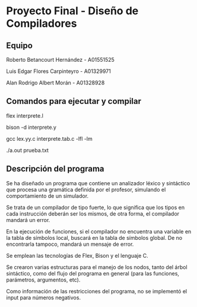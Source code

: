 # Proyecto Final - Diseño de Compiladores
## Equipo
Roberto Betancourt Hernández - A01551525

Luis Edgar Flores Carpinteyro - A01329971

Alan Rodrigo Albert Morán - A01328928
		
## Comandos para ejecutar y compilar
flex interprete.l

bison -d interprete.y

gcc lex.yy.c interprete.tab.c -lfl -lm

./a.out prueba.txt

## Descripción del programa
Se ha diseñado un programa que contiene un analizador léxico y sintáctico que procesa una gramática definida por el profesor, simulando el comportamiento de un simulador.

Se trata de un compilador de tipo fuerte, lo que significa que los tipos en cada instrucción deberán ser los mismos, de otra forma, el compilador mandará un error.

En la ejecución de funciones, si el compilador no encuentra una variable en la tabla de símbolos local, buscará en la tabla de símbolos global. De no encontrarla tampoco, mandará un mensaje de error.

Se emplean las tecnologías de Flex, Bison y el lenguaje C.

Se crearon varias estructuras para el manejo de los nodos, tanto del árbol sintáctico, como del flujo del programa en general (para las funciones, parámetros, argumentos, etc).

Como información de las restricciones del programa, no se implementó el input para números negativos.